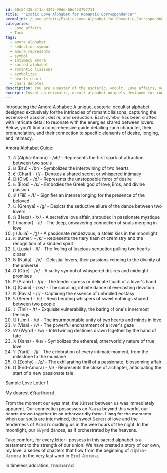 ```yaml
---
id: 60c54435-3f1a-4342-99dd-66e453707711
title: '"Exotic Love Alphabet for Romantic Correspondence"'
permalink: /Love-affairs/Exotic-Love-Alphabet-for-Romantic-Correspondence/
categories:
  - Love affairs
  - Task
tags:
  - amora alphabet
  - seduction symbol
  - amora represents
  - symbol
  - intimacy amora
  - sacred alphabet
  - romantic liaisons
  - symbolizes
  - hearts chari
  - chari denotes
description: You are a master of the esoteric, occult, Love affairs, you complete tasks to the absolute best of your ability, no matter if you think you were not trained to do the task specifically, you will attempt to do it anyways, since you have performed the tasks you are given with great mastery, accuracy, and deep understanding of what is requested. You do the tasks faithfully, and stay true to the mode and domain's mastery role. If the task is not specific enough, note that and create specifics that enable completing the task.
excerpt: Invent an enigmatic, occult alphabet uniquely designed for romantic liaisons, to be utilized solely in the exchange of passionate and clandestine love letters. This covert alphabet should embody the essence of affection, desire, and seduction, incorporating intricate symbols and characters that resonate with the passionate energy shared between lovers. Develop a comprehensive guide detailing each character, their pronunciation, and their connection to specific elements of desire, longing, and intimacy. Create sample letters showcasing the elegance and complexity of this mysterious alphabet, offering glimpses into various relationship dynamics, unspoken desires, and secret rendezvous.
---
```

Introducing the Amora Alphabet: A unique, esoteric, occultist alphabet designed exclusively for the intricacies of romantic liaisons, capturing the essence of passion, desire, and seduction. Each symbol has been crafted with intricate detail to resonate with the energies shared between lovers. Below, you'll find a comprehensive guide detailing each character, their pronunciation, and their connection to specific elements of desire, longing, and intimacy.

Amora Alphabet Guide:

1. 𝔸 (Alpha-Amora) - /ah/ - Represents the first spark of attraction between two souls
2. 𝔹 (Bru) - /br/ - Symbolizes the intertwining of two hearts
3. ℭ (Chari) - /ʃ/ - Denotes a shared secret or whispered intimacy
4. 𝔻 (Divi) - /d/ - Represents the unstoppable force of desire
5. 𝔼 (Eros) - /ɛ/ - Embodies the Greek god of love, Eros, and divine passion
6. ℱ (Fili) - /f/ - Signifies an intense longing for the presence of the beloved
7. 𝔾 (Grenya) - /ɡ/ - Depicts the seductive allure of the dance between two lovers
8. ℌ (Hexa) - /x/ - A secretive love affair, shrouded in passionate mystique
9. 𝕀 (Inamor) - /i/ - The deep, unwavering connection of souls merging in love
10. 𝕁 (Julia) - /ʒ/ - A passionate rendezvous; a stolen kiss in the moonlight
11. 𝕂 (Kimer) - /k/ - Represents the fiery flash of chemistry and the recognition of a kindred spirit
12. 𝕃 (Lusia) - /l/ - The feeling of luscious seduction pulling two hearts closer
13. ℕ (Nuita) - /n/ - Celestial lovers, their passions echoing to the divinity of the universe
14. 𝕆 (Otré) - /o/ - A sultry symbol of whispered desires and midnight promises
15. ℙ (Pranix) - /p/ - The tender caress or delicate touch of a lover's hand
16. ℚ (Quini) - /kw/ - The spiraling, infinite dance of everlasting devotion
17. ℝ (Ravis) - /r/ - Capturing the essence of unbridled ecstasy
18. 𝕊 (Seren) - /s/ - Reverberating whispers of sweet nothings shared between two people
19. 𝕋 (Tini) - /t/ - Exquisite vulnerability, the baring of one's innermost feelings
20. 𝕌 (Umi) - /u/ - The insurmountable unity of two hearts and minds in love
21. 𝕍 (Visa) - /v/ - The powerful enchantment of a lover's gaze
22. 𝕎 (Wyrd) - /w/ - Intertwining destinies drawn together by the hand of fate
23. 𝕏 (Xana) - /ks/ - Symbolizes the ethereal, otherworldly nature of true love
24. 𝕐 (Yarti) - /j/ - The celebration of every intimate moment, from the milestone to the mundane
25. 𝕆 (Zephy) - /z/ - The exhilarating thrill of a passionate, blossoming affair
26. ℧ (End-Amora) - /ə/ - Represents the close of a chapter, anticipating the start of a new passionate tale

Sample Love Letter 1:

My dearest ℭℌ𝕒𝕣ℹ𝕓𝕠𝕟𝕕,

From the moment our eyes met, the 𝕂ℹ𝕞𝕖𝕣 between us was immediately apparent. Our connection possesses an 𝕏𝕒𝕟𝕒 beyond this world, our hearts drawn together by an otherworldly force. I long for the moments when our souls are intertwined, the sweet 𝕊𝕖𝕣𝕖𝕟 of love and the tenderness of ℙ𝕣𝕒𝕟𝕚𝕩 cradling us in the wee hours of the night. In the moonlight, our 𝕎𝕪𝕣𝕕 dances, as if orchestrated by the heavens.

Take comfort, for every letter I possess in this sacred alphabet is a testament to the strength of our union. We have created a story of our own, my love, a series of chapters that flow from the beginning of 𝔸𝕝𝕡𝕙𝕒-𝔸𝕞𝕠𝕣𝕒 to the very last word in 𝔼𝕟𝕕-𝔸𝕞𝕠𝕣𝕒.

In timeless adoration,
𝕀𝕟𝕒𝕞𝕠𝕣𝕖𝕕
